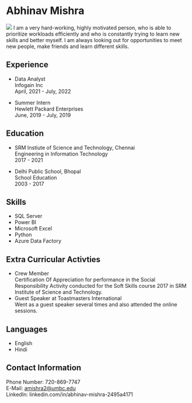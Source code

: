# Abhinav Mishra<br/>
![](IMG_0611)
I am a very hard-working, highly motivated person, who is able to prioritize workloads efficiently and who is constantly trying to learn new skills and better myself. I am always looking out for opportunities to meet new people, make friends and learn different skills. <br/>

## Experience
- Data Analyst <br/>
Infogain Inc<br/>
April, 2021 - July, 2022

- Summer Intern<br/>
Hewlett Packard Enterprises<br/>
June, 2019 - July, 2019

## Education
- SRM Instiute of Science and Technology, Chennai<br/>
Engineering in Information Technology<br/>
2017 - 2021

- Delhi Public School, Bhopal</br>
School Education<br/>
2003 - 2017

## Skills
- SQL Server
- Power BI
- Microsoft Excel
- Python
- Azure Data Factory
 
 ## Extra Curricular Activties
 - Crew Member<br/>
Certification Of Appreciation for performance in the Social
Responsibility Activity conducted for the Soft Skills course 2017 in
SRM Institute of Science and Technology.
- Guest Speaker at Toastmasters International</br>
Went as a guest speaker several times and also attended the online
sessions.

## Languages
- English
- Hindi

## Contact Information<br/>
Phone Number: 720-869-7747<br/>
E-Mail: amishra2@umbc.edu<br/>
LinkedIn: linkedin.com/in/abhinav-mishra-2495a4171
